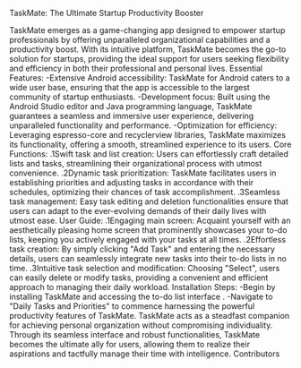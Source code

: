 TaskMate: The Ultimate Startup Productivity Booster

TaskMate emerges as a game-changing app designed to empower startup 
professionals by offering unparalleled organizational capabilities and a 
productivity boost. With its intuitive platform, TaskMate becomes the go-to 
solution for startups, providing the ideal support for users seeking flexibility 
and efficiency in both their professional and personal lives.
Essential Features:
-Extensive Android accessibility: TaskMate for Android caters to a wide user 
base, ensuring that the app is accessible to the largest community of startup 
enthusiasts.
-Development focus: Built using the Android Studio editor and Java 
programming language, TaskMate guarantees a seamless and immersive user 
experience, delivering unparalleled functionality and performance.
-Optimization for efficiency: Leveraging espresso-core and recyclerview 
libraries, TaskMate maximizes its functionality, offering a smooth, 
streamlined experience to its users.
Core Functions:
 .1Swift task and list creation: Users can effortlessly craft detailed lists and 
tasks, streamlining their organizational process with utmost convenience.
 .2Dynamic task prioritization: TaskMate facilitates users in establishing 
priorities and adjusting tasks in accordance with their schedules, optimizing 
their chances of task accomplishment.
 .3Seamless task management: Easy task editing and deletion functionalities 
ensure that users can adapt to the ever-evolving demands of their daily lives 
with utmost ease.
User Guide:
 .1Engaging main screen: Acquaint yourself with an aesthetically pleasing 
home screen that prominently showcases your to-do lists, keeping you 
actively engaged with your tasks at all times.
 .2Effortless task creation: By simply clicking "Add Task" and entering the 
necessary details, users can seamlessly integrate new tasks into their to-do 
lists in no time.
 .3Intuitive task selection and modification: Choosing "Select", users can 
easily delete or modify tasks, providing a convenient and efficient approach 
to managing their daily workload.
Installation Steps:
-Begin by installing TaskMate and accessing the to-do list interface .
-Navigate to "Daily Tasks and Priorities" to commence harnessing the 
powerful productivity features of TaskMate.
TaskMate acts as a steadfast companion for achieving personal organization 
without compromising individuality. Through its seamless interface and 
robust functionalities, TaskMate becomes the ultimate ally for users, 
allowing them to realize their aspirations and tactfully manage their time 
with intelligence.
Contributors
